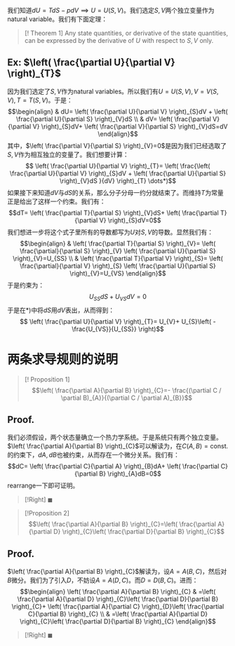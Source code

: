 我们知道$dU=TdS-pdV \implies U=U(S,V)$。我们选定$S,V$两个独立变量作为natural variable。我们有下面定理：

>[! Theorem 1]
>Any state quantities, or derivative of the state quantities, can be expressed by the derivative of $U$ with respect to $S,V$ only.
## Ex: $\left(  \frac{\partial U}{\partial V} \right)_{T}$
因为我们选定了$S,V$作为natural variables。所以我们有$U=U(S,V),V=V(S,V),T=T(S,V)$。于是：
$$\begin{align}
 & dU= \left( \frac{\partial U}{\partial V} \right)_{S}dV + \left(  \frac{\partial U}{\partial S} \right)_{V}dS \\
 &  dV= \left(  \frac{\partial V}{\partial V} \right)_{S}dV+ \left(  \frac{\partial V}{\partial S} \right)_{V}dS=dV
\end{align}$$
其中，$\left( \frac{\partial V}{\partial S} \right)_{V}=0$是因为我们已经选取了$S,V$作为相互独立的变量了。我们想要计算：
$$ \left(  \frac{\partial U}{\partial V} \right)_{T}= \left(  \frac{\left(  \frac{\partial U}{\partial V} \right)_{S}dV + \left(  \frac{\partial U}{\partial S} \right)_{V}dS }{dV} \right)_{T} \dots*)$$
如果接下来知道$dV$与$dS$的关系，那么分子分母一约分就结束了。而维持$T$为常量正是给出了这样一个约束。我们有：
$$dT= \left(  \frac{\partial T}{\partial S} \right)_{V}dS+ \left(  \frac{\partial T}{\partial V} \right)_{S}dV=0$$
我们想进一步将这个式子里所有的导数都写为$U$对$S,V$的导数。显然我们有：
$$\begin{align}
 &  \left( \frac{\partial T}{\partial S} \right)_{V}= \left(  \frac{\partial}{\partial S} \right)_{V} \left(  \frac{\partial U}{\partial S} \right)_{V}=U_{SS} \\
 &  \left(  \frac{\partial T}{\partial V} \right)_{S}= \left(  \frac{\partial}{\partial V} \right)_{S} \left(  \frac{\partial U}{\partial S} \right)_{V}=U_{VS}
\end{align}$$
于是约束为：
$$U_{SS}dS+U_{VS}dV=0$$
于是在$*)$中将$dS$用$dV$表出，从而得到：
$$ \left(  \frac{\partial U}{\partial V} \right)_{T}= U_{V}+ U_{S}\left( - \frac{U_{VS}}{U_{SS}} \right)$$

# 两条求导规则的说明

>[! Proposition 1]
>$$\left( \frac{\partial A}{\partial B} \right)_{C}=- \frac{(\partial C / \partial B)_{A}}{(\partial C / \partial A)_{B}}$$
## Proof.
我们必须假设，两个状态量确立一个热力学系统。于是系统只有两个独立变量。$\left( \frac{\partial A}{\partial B} \right)_{C}$可以解读为，在$C(A,B)=\text{const.}$的约束下，$dA,dB$也被约束，从而存在一个微分关系。我们有：
$$dC= \left( \frac{\partial C}{\partial A} \right)_{B}dA+ \left(  \frac{\partial C}{\partial B} \right)_{A}dB=0$$
rearrange一下即可证明。
>[!Right]
>$\blacksquare$

>[!Proposition 2]
>$$\left( \frac{\partial A}{\partial B} \right)_{C}=\left( \frac{\partial A}{\partial D} \right)_{C}\left( \frac{\partial D}{\partial B} \right)_{C}$$
## Proof.
$\left( \frac{\partial A}{\partial B} \right)_{C}$解读为，设$A=A(B,C)$，然后对$B$微分。我们为了引入$D$，不妨设$A=A(D,C)$。而$D=D(B,C)$。进而：
$$\begin{align}
\left( \frac{\partial A}{\partial B} \right)_{C} & =\left( \frac{\partial A}{\partial D} \right)_{C}\left( \frac{\partial D}{\partial B} \right)_{C}+ \left( \frac{\partial A}{\partial C} \right)_{D}\left( \frac{\partial C}{\partial B} \right)_{C} \\
 & =\left( \frac{\partial A}{\partial D} \right)_{C}\left( \frac{\partial D}{\partial B} \right)_{C}
\end{align}$$
>[!Right]
>$\blacksquare$

